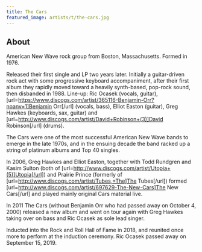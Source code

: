 ```yaml
---
title: The Cars
featured_image: artists/t/the-cars.jpg
---
```

## About

American New Wave rock group from Boston, Massachusetts. Formed in 1976. 

Released their first single and LP two years later. Initially a guitar-driven rock act with some progressive keyboard accompaniment, after their first album they rapidly moved toward a heavily synth-based, pop-rock sound, then disbanded in 1988. Line-up: Ric Ocasek (vocals, guitar), [url=https://www.discogs.com/artist/365116-Benjamin-Orr?noanv=1]Benjamin Orr[/url] (vocals, bass), Elliot Easton (guitar), Greg Hawkes (keyboards, sax, guitar) and [url=http://www.discogs.com/artist/David+Robinson+(3)]David Robinson[/url] (drums).

The Cars were one of the most successful American New Wave bands to emerge in the late 1970s, and in the ensuing decade the band racked up a string of platinum albums and Top 40 singles.

In 2006, Greg Hawkes and Elliot Easton, together with Todd Rundgren and Kasim Sulton (both of [url=http://www.discogs.com/artist/Utopia+(5)]Utopia[/url]) and Prairie Prince (formerly of [url=http://www.discogs.com/artist/Tubes,+The]The Tubes[/url]) formed [url=http://www.discogs.com/artist/697629-The-New-Cars]The New Cars[/url] and played mainly original Cars material live.

In 2011 The Cars (without Benjamin Orr who had passed away on October 4, 2000) released a new album and went on tour again with Greg Hawkes taking over on bass and Ric Ocasek as sole lead singer.

Inducted into the Rock and Roll Hall of Fame in 2018, and reunited once more to perform at the induction ceremony. Ric Ocasek passed away on September 15, 2019.
